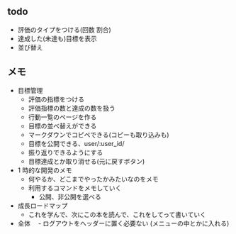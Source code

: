## todo

- 評価のタイプをつける(回数 割合)
- 達成した(未達も)目標を表示
- 並び替え

## メモ

- 目標管理
  - 評価の指標をつける
  - 評価指標の数と達成の数を扱う
  - 行動一覧のページを作る
  - 目標の並べ替えができる
  - マークダウンでコピペできる(コピーも取り込みも)
  - 目標を公開できる、user/:user_id/
  - 振り返りできるようにする
  - 目標達成とか取り消せる(元に戻すボタン)
- 1 時的な開発のメモ
  - 何やるか、どこまでやったかみたいなのをメモ
  - 利用するコマンドをメモしていく
    - 公開、非公開を選べる
- 成長ロードマップ
  - これを学んで、次にこの本を読んで、これをしてって書いていく
- 全体
  　- ログアウトをヘッダーに置く必要ない (メニューの中とかに入れる)
